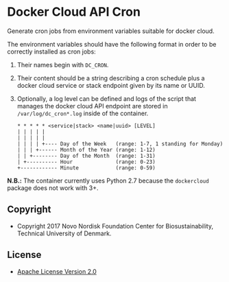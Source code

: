 # Docker Cloud API Cron

Generate cron jobs from environment variables suitable for docker cloud.

The environment variables should have the following format in order to be
correctly installed as cron jobs:

1. Their names begin with ``DC_CRON``.
2. Their content should be a string describing a cron schedule plus a docker
   cloud service or stack endpoint given by its name or UUID.
3. Optionally, a log level can be defined and logs of the script that manages
   the docker cloud API endpoint are stored in `/var/log/dc_cron*.log` inside of
   the container.

       * * * * * <service|stack> <name|uuid> [LEVEL]
       | | | | |
       | | | | |
       | | | | +---- Day of the Week   (range: 1-7, 1 standing for Monday)
       | | | +------ Month of the Year (range: 1-12)
       | | +-------- Day of the Month  (range: 1-31)
       | +---------- Hour              (range: 0-23)
       +------------ Minute            (range: 0-59)

**N.B.:** The container currently uses Python 2.7 because the `dockercloud`
package does not work with 3+.

## Copyright

* Copyright 2017 Novo Nordisk Foundation Center for Biosustainability,
  Technical University of Denmark.

## License

* [Apache License Version 2.0](LICENSE)

